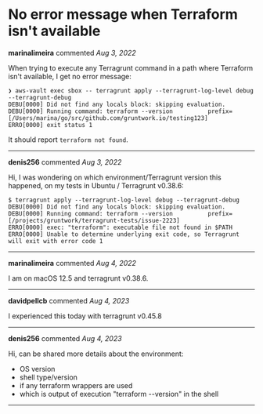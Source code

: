 # No error message when Terraform isn't available

**marinalimeira** commented *Aug 3, 2022*

When trying to execute any Terragrunt command in a path where Terraform isn't available, I get no error message:

```
❯ aws-vault exec sbox -- terragrunt apply --terragrunt-log-level debug --terragrunt-debug
DEBU[0000] Did not find any locals block: skipping evaluation.
DEBU[0000] Running command: terraform --version          prefix=[/Users/marina/go/src/github.com/gruntwork.io/testing123]
ERRO[0000] exit status 1
```

It should report `terraform not found`.
<br />
***


**denis256** commented *Aug 3, 2022*

Hi,
I was wondering on which environment/Terragrunt version this happened, on my tests in Ubuntu / Terragrunt  v0.38.6:
```
$ terragrunt apply --terragrunt-log-level debug --terragrunt-debug
DEBU[0000] Did not find any locals block: skipping evaluation. 
DEBU[0000] Running command: terraform --version          prefix=[/projects/gruntwork/terragrunt-tests/issue-2223] 
ERRO[0000] exec: "terraform": executable file not found in $PATH 
ERRO[0000] Unable to determine underlying exit code, so Terragrunt will exit with error code 1 

```
***

**marinalimeira** commented *Aug 4, 2022*

I am on macOS 12.5 and terragrunt v0.38.6.
***

**davidpellcb** commented *Aug 4, 2023*

I experienced this today with terragrunt v0.45.8
***

**denis256** commented *Aug 4, 2023*

Hi,
can be shared more details about the environment:
 * OS version
 * shell type/version
 * if any terraform wrappers are used
 * which is output of execution "terraform --version" in the shell

***

